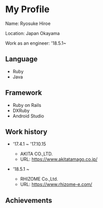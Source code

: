 # My Profile
Name: Ryosuke Hiroe

Location: Japan Okayama

Work as an engineer: '18.5.1~

## Language
* Ruby
* Java

## Framework
* Ruby on Rails
* DXRuby
* Android Studio

## Work history
* '17.4.1 ~ '17.10.15
  * AKITA CO.,LTD.
  * URL: https://www.akitatamago.co.jp/

* '18.5.1 ~
  * RHIZOME Co.,Ltd.
  * URL: https://www.rhizome-e.com/
  
## Achievements
